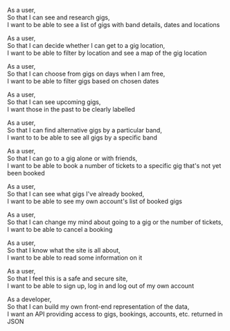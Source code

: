 As a user,  
So that I can see and research gigs,  
I want to be able to see a list of gigs with band details, dates and locations

As a user,  
So that I can decide whether I can get to a gig location,  
I want to be able to filter by location and see a map of the gig location

As a user,  
So that I can choose from gigs on days when I am free,  
I want to be able to filter gigs based on chosen dates

As a user,  
So that I can see upcoming gigs,  
I want those in the past to be clearly labelled

As a user,  
So that I can find alternative gigs by a particular band,  
I want to to be able to see all gigs by a specific band

As a user,  
So that I can go to a gig alone or with friends,  
I want to be able to book a number of tickets to a specific gig that's not yet
been booked

As a user,  
So that I can see what gigs I've already booked,  
I want to be able to see my own account's list of booked gigs

As a user,  
So that I can change my mind about going to a gig or the number of tickets,  
I want to be able to cancel a booking

As a user,  
So that I know what the site is all about,  
I want to be able to read some information on it

As a user,  
So that I feel this is a safe and secure site,  
I want to be able to sign up, log in and log out of my own account

As a developer,  
So that I can build my own front-end representation of the data,  
I want an API providing access to gigs, bookings, accounts, etc. returned in JSON
